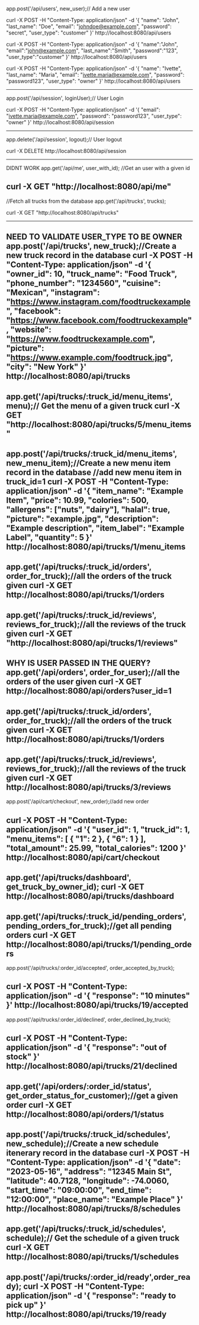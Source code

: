 
app.post('/api/users', new_user);// Add a new user

curl -X POST -H "Content-Type: application/json" -d '{
  "name": "John",
  "last_name": "Doe",
  "email": "johndoe@example.com",
  "password": "secret",
  "user_type": "customer"
}' http://localhost:8080/api/users

curl -X POST -H "Content-Type: application/json" -d '{
  "name":"John",
  "email":"john@example.com",
  "last_name":"Smith",
  "password":"123",
  "user_type":"customer"
  }' http://localhost:8080/api/users

curl -X POST -H "Content-Type: application/json" -d '{
  "name": "Ivette",
  "last_name": "Maria",
  "email": "ivette.maria@example.com",
  "password": "password123",
  "user_type": "owner"
}' http://localhost:8080/api/users

------------------------------------------------------------
app.post('/api/session', loginUser);// User Login

curl -X POST -H "Content-Type: application/json" -d '{
  "email": "ivette.maria@example.com",
  "password": "password123",
  "user_type": "owner"
}' http://localhost:8080/api/session

------------------------------------------------------------
app.delete('/api/session', logout);// User logout

curl -X DELETE http://localhost:8080/api/session

------------------------------------------------------------
DIDNT WORK
app.get('/api/me', user_with_id); //Get an user with a given id

curl -X GET "http://localhost:8080/api/me"
------------------------------------------------------------
//Fetch all trucks from the database
app.get('/api/trucks', trucks);

curl -X GET "http://localhost:8080/api/trucks"

------------------------------------------------------------
NEED TO VALIDATE USER_TYPE TO BE OWNER
app.post('/api/trucks', new_truck);//Create a new truck record in the database
curl -X POST -H "Content-Type: application/json" -d '{
  "owner_id": 10,
  "truck_name": "Food Truck",
  "phone_number": "1234560",
  "cuisine": "Mexican",
  "instagram": "https://www.instagram.com/foodtruckexample",
  "facebook": "https://www.facebook.com/foodtruckexample",
  "website": "https://www.foodtruckexample.com",
  "picture": "https://www.example.com/foodtruck.jpg",
  "city": "New York"
}' http://localhost:8080/api/trucks
------------------------------------------------------------
app.get('/api/trucks/:truck_id/menu_items', menu);// Get the menu of a given truck
curl -X GET "http://localhost:8080/api/trucks/5/menu_items"
------------------------------------------------------------
app.post('/api/trucks/:truck_id/menu_items', new_menu_item);//Create a new menu item record in the database 
//add new menu item in truck_id=1
curl -X POST -H "Content-Type: application/json" -d '{
  "item_name": "Example Item",
  "price": 10.99,
  "colories": 500,
  "allergens": ["nuts", "dairy"],
  "halal": true,
  "picture": "example.jpg",
  "description": "Example description",
  "item_label": "Example Label",
  "quantity": 5
}' http://localhost:8080/api/trucks/1/menu_items
-------------------------------------------------------------
app.get('/api/trucks/:truck_id/orders', order_for_truck);//all the orders of the truck given 
curl -X GET http://localhost:8080/api/trucks/1/orders
--------------------------------------------------------------
app.get('/api/trucks/:truck_id/reviews', reviews_for_truck);//all the reviews of the truck given 
curl -X GET "http://localhost:8080/api/trucks/1/reviews"
-------------------------------------------------------------
WHY IS USER PASSED IN THE QUERY? 
app.get('/api/orders', order_for_user);//all the orders of the user given 
curl -X GET http://localhost:8080/api/orders?user_id=1
------------------------------------------------------------
app.get('/api/trucks/:truck_id/orders', order_for_truck);//all the orders of the truck given
curl -X GET http://localhost:8080/api/trucks/1/orders
-----------------------------------------------------------
app.get('/api/trucks/:truck_id/reviews', reviews_for_truck);//all the reviews of the truck given
curl -X GET http://localhost:8080/api/trucks/3/reviews
-----------------------------------------------------------
app.post('/api/cart/checkout', new_order);//add new order

curl -X POST -H "Content-Type: application/json" -d '{
  "user_id": 1,
  "truck_id": 1,
  "menu_items": [
    { "1": 2 },
    { "6": 1 }
  ],
  "total_amount": 25.99,
  "total_calories": 1200
}' http://localhost:8080/api/cart/checkout
-----------------------------------------------------------
app.get('/api/trucks/dashboard', get_truck_by_owner_id);
curl -X GET http://localhost:8080/api/trucks/dashboard
-----------------------------------------------------------
app.get('/api/trucks/:truck_id/pending_orders', pending_orders_for_truck);//get all pending orders
curl -X GET http://localhost:8080/api/trucks/1/pending_orders
------------------------------------------------------------
app.post('/api/trucks/:order_id/accepted', order_accepted_by_truck);

curl -X POST -H "Content-Type: application/json" -d '{
  "response": "10 minutes"
}' http://localhost:8080/api/trucks/19/accepted
-----------------------------------------------------------
app.post('/api/trucks/:order_id/declined', order_declined_by_truck);

curl -X POST -H "Content-Type: application/json" -d '{
  "response": "out of stock"
}' http://localhost:8080/api/trucks/21/declined
--------------------------------------------------------------
app.get('/api/orders/:order_id/status', get_order_status_for_customer);//get a given order
curl -X GET http://localhost:8080/api/orders/1/status
---------------------------------------------------------------
app.post('/api/trucks/:truck_id/schedules', new_schedule);//Create a new schedule itenerary record in the database 
curl -X POST -H "Content-Type: application/json" -d '{
  "date": "2023-05-16",
  "address": "12345 Main St",
  "latitude": 40.7128,
  "longitude": -74.0060,
  "start_time": "09:00:00",
  "end_time": "12:00:00",
  "place_name": "Example Place"
}' http://localhost:8080/api/trucks/8/schedules
-------------------------------------------------------------------
app.get('/api/trucks/:truck_id/schedules', schedule);// Get the schedule of a given truck
curl -X GET http://localhost:8080/api/trucks/1/schedules
--------------------------------------------------------------------
app.post('/api/trucks/:order_id/ready',order_ready);
curl -X POST -H "Content-Type: application/json" -d '{
  "response": "ready to pick up"
}' http://localhost:8080/api/trucks/19/ready
--------------------------------------------------------------------
